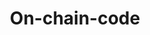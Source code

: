 ---
template: TermDetailPage
title: On-chain-code
description: The part of a contract application’s code which runs on the chain (i.e. as scripts).
aliases: on-chain-code, smart contract
keywords: on, chain, code
---